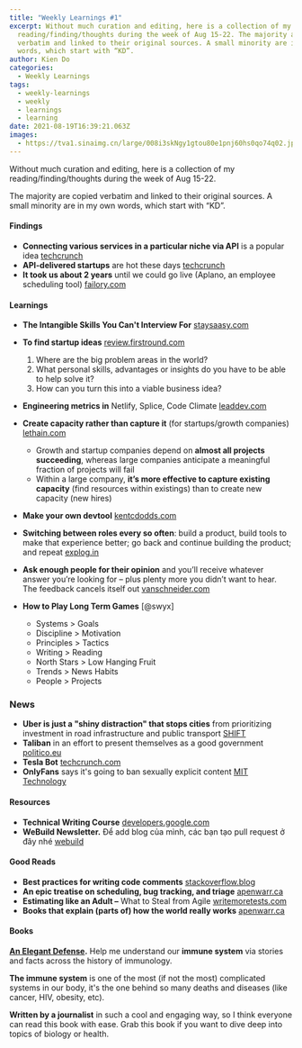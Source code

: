 ```yaml
---
title: "Weekly Learnings #1"
excerpt: Without much curation and editing, here is a collection of my
  reading/finding/thoughts during the week of Aug 15-22. The majority are copied
  verbatim and linked to their original sources. A small minority are in my own
  words, which start with “KD”.
author: Kien Do
categories:
  - Weekly Learnings
tags:
  - weekly-learnings
  - weekly
  - learnings
  - learning
date: 2021-08-19T16:39:21.063Z
images:
  - https://tva1.sinaimg.cn/large/008i3skNgy1gtou80e1pnj60hs0qo74q02.jpg
---
```

Without much curation and editing, here is a collection of my reading/finding/thoughts during the week of Aug 15-22.

The majority are copied verbatim and linked to their original sources. A small minority are in my own words, which start with “KD”.

#### Findings

* **Connecting various services in a particular niche via API** is a popular idea [techcrunch](https://app.sparkmailapp.com/web-share/YWrSmxViyraM-x9KTtTnObYBWYZSZqZWyRf3crNy)
* **API-delivered startups** are hot these days [techcrunch](https://app.sparkmailapp.com/web-share/YWrSmxViyraM-x9KTtTnObYBWYZSZqZWyRf3crNy)
* **It took us about 2 years** until we could go live (Aplano, an employee scheduling tool) [failory.com](https://www.failory.com/interview/aplano)

#### Learnings

* **The Intangible Skills You Can't Interview For** [staysaasy.com](https://staysaasy.com/leadership/2021/04/12/the-intangible-skills-you-cant-interview-for.html)
* **To find startup ideas** [review.firstround.com](https://review.firstround.com/12-frameworks-for-finding-startup-ideas-advice-for-future-founders?utm_source=Firstround.com+Library&utm_campaign=c71c81af0f-waseem_daher&utm_medium=email&utm_term=0_d9bb43e05b-c71c81af0f-79586993#start-with-the-right-mindset)

  1. Where are the big problem areas in the world?
  2. What personal skills, advantages or insights do you have to be able to help solve it?
  3. How can you turn this into a viable business idea?
* **Engineering metrics in** Netlify, Splice, Code Climate [leaddev.com](https://leaddev.com/reporting-metrics/how-netlify-splice-code-climate-and-more-use-engineering-metrics?utm_source=ActiveCampaign&utm_medium=email&utm_content=How+Netlify%2C+Splice+and+Code+Climate+use+engineering+metrics&utm_campaign=Originals+-+Issue+50+%28August+19%29)
* **Create capacity rather than capture it** (for startups/growth companies) [lethain.com](https://lethain.com/create-capacity/?utm_source=Pointer&utm_campaign=0b99f1708d-ISSUE_247&utm_medium=email&utm_term=0_6ba2b83261-0b99f1708d-592782685)

  * Growth and startup companies depend on **almost all projects succeeding**, whereas large companies anticipate a meaningful fraction of projects will fail
  * Within a large company, **it’s more effective to capture existing capacity** (find resources within existings) than to create new capacity (new hires)
* **Make your own devtool** [kentcdodds.com](https://kentcdodds.com/blog/make-your-own-dev-tools?ck_subscriber_id=1008219508)
* **Switching between roles every so often**: build a product, build tools to make that experience better; go back and continue building the product; and repeat [explog.in](https://explog.in/notes/devtools/leverage.html)
* **Ask enough people for their opinion** and you’ll receive whatever answer you’re looking for – plus plenty more you didn’t want to hear. The feedback cancels itself out [vanschneider.com](https://vanschneider.com/blog/why-you-feel-uncertain-about-everything-you-make/)
* **How to Play Long Term Games** \[@swyx]

  * Systems > Goals
  * Discipline > Motivation
  * Principles > Tactics
  * Writing > Reading
  * North Stars > Low Hanging Fruit
  * Trends > News Habits
  * People > Projects

### News

* **Uber is just a "shiny distraction" that stops cities** from prioritizing investment in road infrastructure and public transport [SHIFT](https://app.sparkmailapp.com/web-share/qcQ6nnp2SP6EwH-8ur5KxJlHoh92C5Oy2MHYhni6)
* **Taliban** in an effort to present themselves as a good government [politico.eu](https://www.politico.eu/article/taliban-afghanistan-rebrand-social-media-twitter-international-recognition/?mc_cid=ef802dd2da&mc_eid=2cbbaeb3d6)
* **Tesla Bot** [techcrunch.com](https://techcrunch.com/2021/08/19/musk-the-tesla-bot-is-coming/?utm_medium=TCnewsletter&tpcc=TCdailynewsletter)
* **OnlyFans** says it's going to ban sexually explicit content [MIT Technology](https://app.sparkmailapp.com/web-share/BTGcXZlyEpsLrrKjUbUtwX4tJEvjM3bSDwWJK0Fw)

#### Resources

* **Technical Writing Course** [developers.google.com](https://developers.google.com/tech-writing/overview)
* **WeBuild Newsletter.** Để add blog của mình, các bạn tạo pull request ở đây nhé [webuild](https://github.com/webuild-community/federated-blog)

#### Good Reads

* **Best practices for writing code comments** [stackoverflow.blog](https://stackoverflow.blog/2021/07/05/best-practices-for-writing-code-comments/?utm_source=programmingdigest&utm_medium=email&utm_campaign=433)
* **An epic treatise on scheduling, bug tracking, and triage** [apenwarr.ca](https://apenwarr.ca/log/20171213)
* **Estimating like an Adult –** What to Steal from Agile [writemoretests.com](https://writemoretests.com/2012/02/estimating-like-an-adult-what-to-steal-from-agile.html)
* **Books that explain (parts of) how the world really works** [apenwarr.ca](https://apenwarr.ca/log/20180724)

#### Books

**[An Elegant Defense](https://www.amazon.com/Elegant-Defense-Extraordinary-Science-Immune-ebook/dp/B07C66KJC1).** Help me understand our **immune system** via stories and facts across the history of immunology.

**The immune system** is one of the most (if not the most) complicated systems in our body, it's the one behind so many deaths and diseases (like cancer, HIV, obesity, etc).

**Written by a journalist** in such a cool and engaging way, so I think everyone can read this book with ease. Grab this book if you want to dive deep into topics of biology or health.